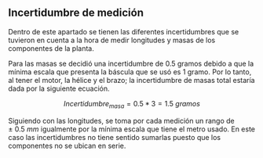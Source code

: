 
## Incertidumbre de medición 

Dentro de este apartado se tienen las diferentes incertidumbres que se tuvieron en cuenta a la hora de medir longitudes y masas de los componentes de la planta.

Para las masas se decidió una incertidumbre de 0.5 gramos debido a que la mínima escala que presenta la báscula que se usó es 1 gramo. Por lo tanto, al tener el motor, la hélice y el brazo; la incertidumbre de masas total estaría dada por la siguiente ecuación.

$$ Incertidumbre_{masa} = 0.5*3 = 1.5 \ gramos $$

Siguiendo con las longitudes, se toma por cada medición un rango de $\pm \ 0.5 \ mm$ igualmente por la mínima escala que tiene el metro usado. En este caso las incertidumbres no tiene sentido sumarlas puesto que los componentes no se ubican en serie.




